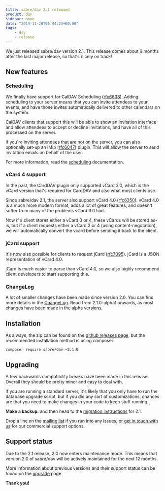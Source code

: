 ```yaml
---
title: sabre/dav 2.1 released
product: dav
sidebar: none
date: "2014-11-20T05:44:23+00:00"
tags:
    - dav
    - release
---
```


We just released sabre/dav version 2.1. This release comes about 6 months
after the last major release, so that's nicely on track!


New features
------------

### Scheduling

We finally have support for CalDAV Scheduling ([rfc6638][rfc6638]). Adding
scheduling to your server means that you can invite attendees to your events,
and have those invites automatically delivered to other calendars on the
system.

CalDAV clients that support this will be able to show an invitation interface
and allow attendees to accept or decline invitations, and have all of this
processed on the server.

If you're inviting attendees that are not on the server, you can also
optionally set-up an iMip ([rfc6047][rfc6047]) plugin. This will allow the
server to send invitation emails on behalf of the user.

For more information, read the [scheduling](/dav/scheduling/) documentation.


### vCard 4 support

In the past, the CardDAV plugin only supported vCard 3.0, which is the vCard
version that's required for CardDAV and also what most clients use.

Since sabre/dav 2.1, the server also support vCard 4.0 ([rfc6350][rfc6350]).
vCard 4.0 is a much more modern format, adds a lot of great features, and
doesn't suffer from many of the problems vCard 3.0 had.

Now if a client stores either a vCard 3 or 4, these vCards will be stored
as-is, but if a client requests either a vCard 3 or 4 (using
content-negotation), we will automatically convert the vcard before sending
it back to the client.


### jCard support

It's now also possible for clients to request jCard ([rfc7095][rfc7095]).
jCard is a JSON representation of vCard 4.0.

jCard is much easier to parse than vCard 4.0, so we also highly recommend
client developers to start supporting this.


### ChangeLog

A lot of smaller changes have been made since version 2.0. You can find more
details in the [ChangeLog][1]. Read from 2.1.0-alpha1 onwards, as most changes
have been made in the alpha versions.


Installation
------------

As always, the zip can be found on the [github releases page][2], but the
recommended installation method is using composer:

    composer require sabre/dav ~2.1.0


Upgrading
---------

A few backwards compatibility breaks have been made in this release. Overall
they should be pretty minor and easy to deal with.

If you are running a standard server, it's likely that you only have to run
the database upgrade script, but if you did any sort of customizations,
chances are that you need to make changes in your code to keep stuff running.

**Make a backup.** and then head to the [migration instructions][3] for 2.1.

Drop a line on the [mailing list][4] if you run into any issues, or
[get in touch with us][6] for our commercial support options.


Support status
--------------

Due to the 2.1 release, 2.0 now enters maintenance mode. This means that
version 2.0 of sabre/dav will be actively maintained for the next 12 months.

More information about previous versions and their support status can be found
on the [upgrade][5] page.


**Thank you!**


[1]: https://github.com/sabre-io/dav/blob/2.1.0/ChangeLog.md
[2]: https://github.com/sabre-io/dav/releases
[3]: http://sabre.io/dav/upgrade/2.0-to-2.1/
[4]: http://groups.google.com/group/sabredav-discuss
[5]: http://sabre.io/dav/upgrading/
[6]: http://sabre.io/support/
[rfc6047]: http://tools.ietf.org/html/rfc6047
[rfc6638]: http://tools.ietf.org/html/rfc6638
[rfc6350]: http://tools.ietf.org/html/rfc6350
[rfc7095]: http://tools.ietf.org/html/rfc7095

